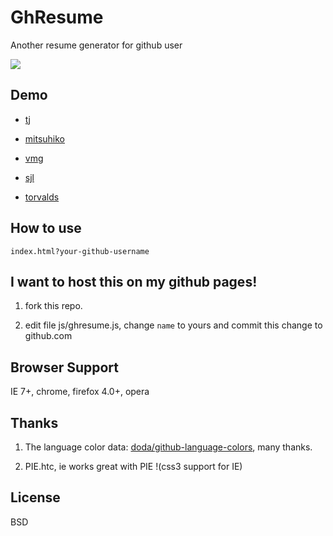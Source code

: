 GhResume
========

Another resume generator for github user

![](screen-shot.png)

Demo
----

* [tj](http://hit9.github.io/GhResume/?tj)

* [mitsuhiko](http://hit9.github.io/GhResume/?mitsuhiko)

* [vmg](http://hit9.github.io/GhResume/?vmg)

* [sjl](http://hit9.github.io/GhResume/?sjl)

* [torvalds](http://hit9.github.io/GhResume/?torvalds)

How to use
----------

`index.html?your-github-username`

I want to host this on my github pages!
---------------------------------------

1. fork this repo.

2. edit file js/ghresume.js, change `name` to yours and commit this change to github.com

Browser Support
---------------

IE 7+, chrome, firefox 4.0+, opera

Thanks
------

1. The language color data: [doda/github-language-colors](https://github.com/doda/github-language-colors), many thanks.

2. PIE.htc, ie works great with PIE !(css3 support for IE)

License
-------

BSD
